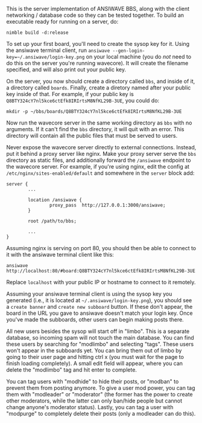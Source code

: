 This is the server implementation of ANSIWAVE BBS, along with the client networking / database code so they can be tested together. To build an executable ready for running on a server, do:

```
nimble build -d:release
```

To set up your first board, you'll need to create the sysop key for it. Using the ansiwave terminal client, run `ansiwave --gen-login-key=~/.ansiwave/login-key.png` on your local machine (you do *not* need to do this on the server you're running wavecore). It will create the filename specified, and will also print out your public key.

On the server, you now should create a directory called `bbs`, and inside of it, a directory called `boards`. Finally, create a diretory named after your public key inside of that. For example, if your public key is `Q8BTY324cY7nl5kce6ctEfk8IRIrtsM8NfKL29B-3UE`, you could do:

```
mkdir -p ~/bbs/boards/Q8BTY324cY7nl5kce6ctEfk8IRIrtsM8NfKL29B-3UE
```

Now run the wavecore server in the same working directory as `bbs` with no arguments. If it can't find the `bbs` directory, it will quit with an error. This directory will contain all the public files that must be served to users.

Never expose the wavecore server directly to external connections. Instead, put it behind a proxy server like nginx. Make your proxy server serve the `bbs` directory as static files, and additionally forward the `/ansiwave` endpoint to the wavecore server. For example, if you're using nginx, edit the config at `/etc/nginx/sites-enabled/default` and somewhere in the `server` block add:

```
server {
        ...

        location /ansiwave {
                proxy_pass  http://127.0.0.1:3000/ansiwave;
        }

        root /path/to/bbs;

        ...
}
```

Assuming nginx is serving on port 80, you should then be able to connect to it with the ansiwave terminal client like this:

```
ansiwave http://localhost:80/#board:Q8BTY324cY7nl5kce6ctEfk8IRIrtsM8NfKL29B-3UE
```

Replace `localhost` with your public IP or hostname to connect to it remotely.

Assuming your ansiwave terminal client is using the sysop key you generated (i.e., it is located at `~/.ansiwave/login-key.png`), you should see a `create banner` and `create new subboard` button. If these don't appear, the board in the URL you gave to ansiwave doesn't match your login key. Once you've made the subboards, other users can begin making posts there.

All new users besides the sysop will start off in "limbo". This is a separate database, so incoming spam will not touch the main database. You can find these users by searching for "modlimbo" and selecting "tags". These users won't appear in the subboards yet. You can bring them out of limbo by going to their user page and hitting ctrl x (you must wait for the page to finish loading completely). A small edit field will appear, where you can delete the "modlimbo" tag and hit enter to complete.

You can tag users with "modhide" to hide their posts, or "modban" to prevent them from posting anymore. To give a user mod power, you can tag them with "modleader" or "moderator" (the former has the power to create other moderators, while the latter can only ban/hide people but cannot change anyone's moderator status). Lastly, you can tag a user with "modpurge" to completely delete their posts (only a modleader can do this).
